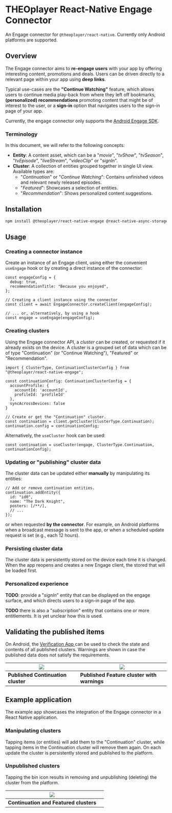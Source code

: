 # THEOplayer React-Native Engage Connector

An Engage connector for `@theoplayer/react-native`. Currently only Android platforms are supported.

## Overview

The Engage connector aims to **re-engage users** with your app by offering interesting content, promotions and deals.
Users can be driven directly to a relevant page within your app using **deep links**.

Typical use-cases are
the **"Continue Watching"** feature, which allows users to continue media play-back from where they
left off bookmarks, **(personalized) recommendations** promoting content that might be of interest to the user,
or a **sign-in** option that navigates users to the sign-in page of your app.

Currently, the engage connector only supports the [Android Engage SDK](https://developer.android.com/guide/playcore/engage).

### Terminology

In this document, we will refer to the following concepts:

- **Entity**: A content asset, which can be a "_movie_", "_tvShow_", "_tvSeason_", "_tvEpisode_", "_liveStream_", "_videoClip_" or "_signIn_".
- **Cluster**: A collection of entities grouped together in single UI view. Available types are:
  - "_Continuation_" or "_Continue Watching_": Contains unfinished videos and relevant newly released episodes.
  - "_Featured_": Showcases a selection of entities.
  - "_Recommendation_": Shows personalized content suggestions.

## Installation

```sh
npm install @theoplayer/react-native-engage @react-native-async-storage/async-storage
```

## Usage

### Creating a connector instance

Create an instance of an Engage client, using either the convenient `useEngage` hook or
by creating a direct instance of the connector:

```tsx
const engageConfig = {
  debug: true,
  recommendationTitle: "Because you enjoyed",
};

// Creating a client instance using the connector
const client = await EngageConnector.createClient(engageConfig);

// ... or, alternatively, by using a hook
const engage = useEngage(engageConfig);
```

### Creating clusters

Using the Engage connector API, a _cluster_ can be created, or requested if it already exists on the device.
A cluster is a grouped set of data which can be of type "Continuation" (or "Continue Watching"), "Featured" or "Recommendation".

```tsx
import { ClusterType, ContinuationClusterConfig } from "@theoplayer/react-native-engage";

const continuationConfig: ContinuationClusterConfig = {
  accountProfile: {
    accountId: 'accountId',
    profileId: 'profileId'
  },
  syncAcrossDevices: false
}

// Create or get the "Continuation" cluster.
const continuation = client.getCluster(ClusterType.Continuation);
continuation.config = continuationConfig;
```

Alternatively, the `useCluster` hook can be used:

```tsx
const continuation = useCluster(engage, ClusterType.Continuation, continuationConfig);
```

### Updating or "publishing" cluster data

The cluster data can be updated either **manually** by manipulating its entities:

```tsx
// Add or remove continuation entities.
continuation.addEntity({
  id: "id0",
  name: "The Dark Knight",
  posters: [/**/],
  // ...
});
```

or when requested **by the connector**. For example, on Android platforms when a broadcast message is sent to the app,
or when a scheduled update request is set (e.g., each 12 hours).

### Persisting cluster data

The cluster data is persistently stored on the device each time it is changed. When
the app reopens and creates a new Engage client, the stored that will be loaded first.

### Personalized experience

**TODO**: provide a "_signIn_" entity that can be displayed on the engage surface, and which directs users
to a sign-in page of the app.

**TODO** there is also a "_subscription_" entity that contains one or more entitlements. It is yet unclear how this
is used.

## Validating the published items

On Android, the [Verification App ](https://developer.android.com/guide/playcore/engage/workflow#shared-files) can
be used to check the state and contents of all published clusters. Warnings are shown in case
the published data does not satisfy the requirements.

| ![](./docs/verification_app_1.png) | ![](./docs/verification_app_2.png)          |
|------------------------------------|---------------------------------------------|
| **Published Continuation cluster** | **Published Feature cluster with warnings** |

## Example application

The example app showcases the integration of the Engage connector in a React Native application.

### Manipulating clusters

Tapping items (or entities) will add them to the "Continuation" cluster, while tapping items
in the Continuation cluster will remove them again. On each update the cluster is persistently
stored and published to the platform.

### Unpublished clusters

Tapping the bin icon results in removing and unpublishing (deleting) the cluster from the
platform.

| ![](./docs/example_app_1.png)          |       |
|----------------------------------------|-------|
| **Continuation and Featured clusters** |       |
